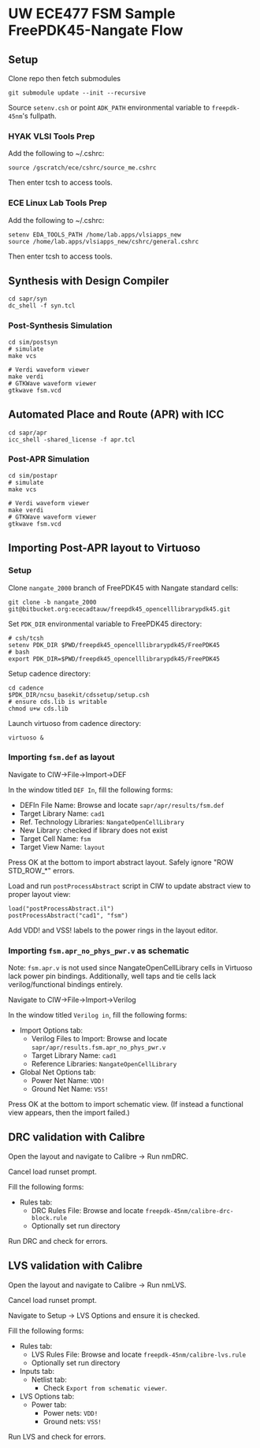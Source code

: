 UW ECE477 FSM Sample FreePDK45-Nangate Flow
===========================================

## Setup

Clone repo then fetch submodules

```
git submodule update --init --recursive
```

Source `setenv.csh` or point `ADK_PATH` environmental variable to
`freepdk-45nm`'s fullpath.

### HYAK VLSI Tools Prep

Add the following to ~/.cshrc:

```
source /gscratch/ece/cshrc/source_me.cshrc
```

Then enter tcsh to access tools.

### ECE Linux Lab Tools Prep

Add the following to ~/.cshrc:

```
setenv EDA_TOOLS_PATH /home/lab.apps/vlsiapps_new
source /home/lab.apps/vlsiapps_new/cshrc/general.cshrc
```

Then enter tcsh to access tools.

## Synthesis with Design Compiler

```
cd sapr/syn
dc_shell -f syn.tcl
```

### Post-Synthesis Simulation

```
cd sim/postsyn
# simulate
make vcs

# Verdi waveform viewer
make verdi
# GTKWave waveform viewer
gtkwave fsm.vcd
```

## Automated Place and Route (APR) with ICC

```
cd sapr/apr
icc_shell -shared_license -f apr.tcl
```

### Post-APR Simulation

```
cd sim/postapr
# simulate
make vcs

# Verdi waveform viewer
make verdi
# GTKWave waveform viewer
gtkwave fsm.vcd
```

## Importing Post-APR layout to Virtuoso

### Setup

Clone `nangate_2000` branch of FreePDK45 with Nangate standard cells:
```
git clone -b nangate_2000 git@bitbucket.org:ececadtauw/freepdk45_opencelllibrarypdk45.git
```

Set `PDK_DIR` environmental variable to FreePDK45 directory:
```
# csh/tcsh
setenv PDK_DIR $PWD/freepdk45_opencelllibrarypdk45/FreePDK45
# bash
export PDK_DIR=$PWD/freepdk45_opencelllibrarypdk45/FreePDK45
```

Setup cadence directory:
```
cd cadence
$PDK_DIR/ncsu_basekit/cdssetup/setup.csh
# ensure cds.lib is writable
chmod u+w cds.lib
```

Launch virtuoso from cadence directory:
```
virtuoso &
```

### Importing `fsm.def` as layout

Navigate to CIW->File->Import->DEF

In the window titled `DEF In`, fill the following forms:

- DEFIn File Name: Browse and locate `sapr/apr/results/fsm.def`
- Target Library Name: `cad1`
- Ref. Technology Libraries: `NangateOpenCellLibrary`
- New Library: checked if library does not exist
- Target Cell Name: `fsm`
- Target View Name: `layout`

Press OK at the bottom to import abstract layout. Safely ignore "ROW STD_ROW_*"
errors.

Load and run `postProcessAbstract` script in CIW to update abstract view to
proper layout view:
```
load("postProcessAbstract.il")
postProcessAbstract("cad1", "fsm")
```

Add VDD! and VSS! labels to the power rings in the layout editor.

### Importing `fsm.apr_no_phys_pwr.v` as schematic

Note: `fsm.apr.v` is not used since NangateOpenCellLibrary cells in Virtuoso
lack power pin bindings. Additionally, well taps and tie cells lack
verilog/functional bindings entirely.

Navigate to CIW->File->Import->Verilog

In the window titled `Verilog in`, fill the following forms:

- Import Options tab:
    - Verilog Files to Import: Browse and locate `sapr/apr/results.fsm.apr_no_phys_pwr.v`
    - Target Library Name: `cad1`
    - Reference Libraries: `NangateOpenCellLibrary`
- Global Net Options tab:
    - Power Net Name: `VDD!`
    - Ground Net Name: `VSS!`

Press OK at the bottom to import schematic view. (If instead a functional view
appears, then the import failed.)

## DRC validation with Calibre

Open the layout and navigate to Calibre -> Run nmDRC.

Cancel load runset prompt.

Fill the following forms:

- Rules tab:
    - DRC Rules File: Browse and locate `freepdk-45nm/calibre-drc-block.rule`
    - Optionally set run directory

Run DRC and check for errors.

## LVS validation with Calibre

Open the layout and navigate to Calibre -> Run nmLVS.

Cancel load runset prompt.

Navigate to Setup -> LVS Options and ensure it is checked.

Fill the following forms:

- Rules tab:
    - LVS Rules File: Browse and locate `freepdk-45nm/calibre-lvs.rule`
    - Optionally set run directory
- Inputs tab:
    - Netlist tab:
        - Check `Export from schematic viewer`.
- LVS Options tab:
    - Power tab:
        - Power nets: `VDD!`
        - Ground nets: `VSS!`

Run LVS and check for errors.
